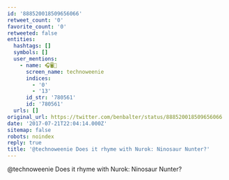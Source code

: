 ```yaml
---
id: '888520018509656066'
retweet_count: '0'
favorite_count: '0'
retweeted: false
entities:
  hashtags: []
  symbols: []
  user_mentions:
    - name: 🎧🖥🌭
      screen_name: technoweenie
      indices:
        - '0'
        - '13'
      id_str: '780561'
      id: '780561'
  urls: []
original_url: https://twitter.com/benbalter/status/888520018509656066
date: '2017-07-21T22:04:14.000Z'
sitemap: false
robots: noindex
reply: true
title: '@technoweenie Does it rhyme with Nurok: Ninosaur Nunter?'
---
```


@technoweenie Does it rhyme with Nurok: Ninosaur Nunter?